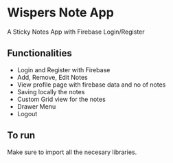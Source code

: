 # Wispers Note App

A Sticky Notes App with Firebase Login/Register

## Functionalities

 - Login and Register with Firebase
 - Add, Remove, Edit Notes
 - View profile page with firebase data and no of notes
 - Saving locally the notes
 - Custom Grid view for the notes
 - Drawer Menu
 - Logout
## To run
 
 Make sure to import all the necesary libraries.
